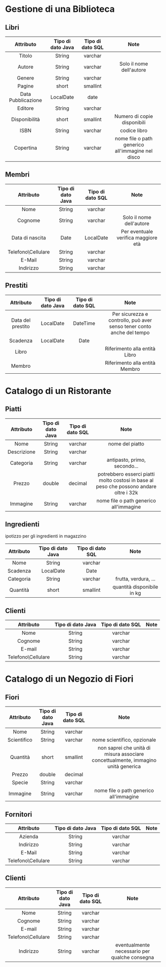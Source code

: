 # Gestione di una Biblioteca
## Libri

|   **Attributo**    | **Tipo di dato Java** | **Tipo di dato SQL** |                       Note                       |
| :----------------: | :-------------------: | :------------------: | :----------------------------------------------: |
|       Titolo       |        String         |       varchar        |                                                  |
|       Autore       |        String         |       varchar        |             Solo il nome dell'autore             |
|       Genere       |        String         |       varchar        |                                                  |
|       Pagine       |         short         |       smallint       |                                                  |
| Data Pubblicazione |       LocalDate       |         date         |                                                  |
|      Editore       |        String         |       varchar        |                                                  |
|   Disponibilità    |         short         |       smallint       |           Numero di copie disponibili            |
|        ISBN        |        String         |       varchar        |                   codice libro                   |
|     Copertina      |        String         |       varchar        | nome file o path generico all'immagine nel disco |
## Membri

|   **Attributo**    | **Tipo di dato Java** | **Tipo di dato SQL** |                Note                 |
| :----------------: | :-------------------: | :------------------: | :---------------------------------: |
|        Nome        |        String         |       varchar        |                                     |
|      Cognome       |        String         |       varchar        |      Solo il nome dell'autore       |
|  Data di nascita   |         Date          |      LocalDate       | Per eventuale verifica maggiore età |
| Telefono\Cellulare |        String         |       varchar        |                                     |
|       E-Mail       |        String         |       varchar        |                                     |
|     Indirizzo      |        String         |       varchar        |                                     |
## Prestiti
|   **Attributo**    | **Tipo di dato Java** | **Tipo di dato SQL** |                                 Note                                  |
| :----------------: | :-------------------: | :------------------: | :-------------------------------------------------------------------: |
| Data  del prestito |       LocalDate       |       DateTime       | Per sicurezza e controllo, può aver senso tener conto anche del tempo |
|      Scadenza      |       LocalDate       |         Date         |                                                                       |
|       Libro        |                       |                      |                     Riferimento alla entità Libro                     |
|       Membro       |                       |                      |                    Riferimento alla entità Membro                     |
# Catalogo di un Ristorante
## Piatti

| **Attributo** | **Tipo di dato Java** | **Tipo di dato SQL** |                                          Note                                          |
| :-----------: | :-------------------: | :------------------: | :------------------------------------------------------------------------------------: |
|     Nome      |        String         |       varchar        |                                    nome del piatto                                     |
|  Descrizione  |        String         |       varchar        |                                                                                        |
|   Categoria   |        String         |       varchar        |                              antipasto, primo, secondo...                              |
|    Prezzo     |        double         |       decimal        | potrebbero esserci piatti molto costosi in base al peso che possono andare oltre i 32k |
|   Immagine    |        String         |       varchar        |                         nome file o path generico all'immagine                         |
## Ingredienti
ipotizzo per gli ingredienti in magazzino

| **Attributo** | **Tipo di dato Java** | **Tipo di dato SQL** |            Note            |
| :-----------: | :-------------------: | :------------------: | :------------------------: |
|     Nome      |        String         |       varchar        |                            |
|   Scadenza    |       LocalDate       |         Date         |                            |
|   Categoria   |        String         |       varchar        |    frutta, verdura, ...    |
|   Quantità    |         short         |       smallint       | quantità disponibile in kg |
## Clienti
|   **Attributo**    | **Tipo di dato Java** | **Tipo di dato SQL** | Note |
| :----------------: | :-------------------: | :------------------: | :--: |
|        Nome        |        String         |       varchar        |      |
|      Cognome       |        String         |       varchar        |      |
|       E-mail       |        String         |       varchar        |      |
| Telefono\Cellulare |        String         |       varchar        |      |
# Catalogo di un Negozio di Fiori
## Fiori
| **Attributo** | **Tipo di dato Java** | **Tipo di dato SQL** |                                       Note                                        |
| :-----------: | :-------------------: | :------------------: | :-------------------------------------------------------------------------------: |
|     Nome      |        String         |       varchar        |                                                                                   |
|  Scientifico  |        String         |       varchar        |                            nome scientifico, opzionale                            |
|   Quantità    |         short         |       smallint       | non saprei che unità di misura associare concettualmente, immagino unità generica |
|    Prezzo     |        double         |       decimal        |                                                                                   |
|    Specie     |        String         |       varchar        |                                                                                   |
|   Immagine    |        String         |       varchar        |                      nome file o path generico all'immagine                       |
## Fornitori
|   **Attributo**    | **Tipo di dato Java** | **Tipo di dato SQL** | Note |
| :----------------: | :-------------------: | :------------------: | :--: |
|      Azienda       |        String         |       varchar        |      |
|     Indirizzo      |        String         |       varchar        |      |
|       E-Mail       |        String         |       varchar        |      |
| Telefono\Cellulare |        String         |       varchar        |      |
## Clienti
|   **Attributo**    | **Tipo di dato Java** | **Tipo di dato SQL** |                     Note                      |
| :----------------: | :-------------------: | :------------------: | :-------------------------------------------: |
|        Nome        |        String         |       varchar        |                                               |
|      Cognome       |        String         |       varchar        |                                               |
|       E-mail       |        String         |       varchar        |                                               |
| Telefono\Cellulare |        String         |       varchar        |                                               |
|     Indirizzo      |        String         |       varchar        | eventualmente necessario per qualche consegna |